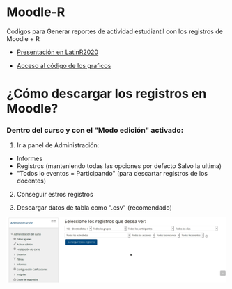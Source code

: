 # Moodle-R
Codigos para Generar reportes de actividad estudiantil con los registros de Moodle + R

* [Presentación en LatinR2020](https://www.youtube.com/watch?v=NuwV6MOvCBY&list=PL9-E3cL2KgKlkjEb7wFN_lAeO72sLFY3D&index=3)

* [Acceso al código de los graficos](https://github.com/NAlcan/Moodle---R/blob/main/RegistrosDiariosMoodle.R)

# ¿Cómo descargar los registros en Moodle?

### Dentro del curso y con el "Modo edición" activado:

1. Ir a panel de Administración:
 + Informes
  + Registros (manteniendo todas las opciones por defecto Salvo la ultima)
   + "Todos lo eventos  = Participando" (para descartar registros de los docentes)

2. Conseguir estros registros

3. Descargar datos de tabla como  ".csv" (recomendado)

![](Figuras/PeekMoodle.gif)



